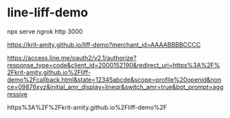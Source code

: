 # line-liff-demo

npx serve
ngrok http 3000

https://krit-amity.github.io/liff-demo?merchant_id=AAAABBBBCCCC

https://access.line.me/oauth2/v2.1/authorize?response_type=code&client_id=2000152190&redirect_uri=https%3A%2F%2Fkrit-amity.github.io%2Fliff-demo%2Fcallback.html&state=12345abcde&scope=profile%20openid&nonce=09876xyz&initial_amr_display=lineqr&switch_amr=true&bot_prompt=aggressive


https%3A%2F%2Fkrit-amity.github.io%2Fliff-demo%2F